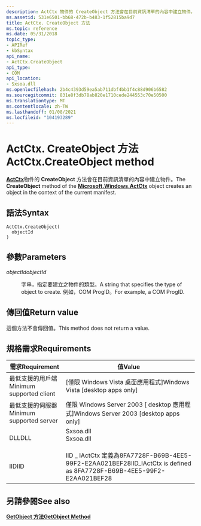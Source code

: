 ```yaml
---
description: ActCtx 物件的 CreateObject 方法會在目前資訊清單的內容中建立物件。
ms.assetid: 531e6501-bb68-472b-b483-1f52815ba9d7
title: ActCtx. CreateObject 方法
ms.topic: reference
ms.date: 05/31/2018
topic_type:
- APIRef
- kbSyntax
api_name:
- ActCtx.CreateObject
api_type:
- COM
api_location:
- Sxsoa.dll
ms.openlocfilehash: 2b4c4393d59ea5ab711dbf4bb1f4c88d906b6582
ms.sourcegitcommit: 831e8f3db78ab820e1710cede244553c70e50500
ms.translationtype: MT
ms.contentlocale: zh-TW
ms.lasthandoff: 01/08/2021
ms.locfileid: "104193289"
---
```

# <a name="actctxcreateobject-method"></a><span data-ttu-id="c58a2-103">ActCtx. CreateObject 方法</span><span class="sxs-lookup"><span data-stu-id="c58a2-103">ActCtx.CreateObject method</span></span>

<span data-ttu-id="c58a2-104">[**ActCtx**](microsoft-windows-actctx-object.md)物件的 **CreateObject** 方法會在目前資訊清單的內容中建立物件。</span><span class="sxs-lookup"><span data-stu-id="c58a2-104">The **CreateObject** method of the [**Microsoft.Windows.ActCtx**](microsoft-windows-actctx-object.md) object creates an object in the context of the current manifest.</span></span>

## <a name="syntax"></a><span data-ttu-id="c58a2-105">語法</span><span class="sxs-lookup"><span data-stu-id="c58a2-105">Syntax</span></span>


```JScript
ActCtx.CreateObject(
  objectId
)
```



## <a name="parameters"></a><span data-ttu-id="c58a2-106">參數</span><span class="sxs-lookup"><span data-stu-id="c58a2-106">Parameters</span></span>

<dl> <dt>

<span data-ttu-id="c58a2-107">*objectId*</span><span class="sxs-lookup"><span data-stu-id="c58a2-107">*objectId*</span></span> 
</dt> <dd>

<span data-ttu-id="c58a2-108">字串，指定要建立之物件的類型。</span><span class="sxs-lookup"><span data-stu-id="c58a2-108">A string that specifies the type of object to create.</span></span> <span data-ttu-id="c58a2-109">例如，COM ProgID。</span><span class="sxs-lookup"><span data-stu-id="c58a2-109">For example, a COM ProgID.</span></span>

</dd> </dl>

## <a name="return-value"></a><span data-ttu-id="c58a2-110">傳回值</span><span class="sxs-lookup"><span data-stu-id="c58a2-110">Return value</span></span>

<span data-ttu-id="c58a2-111">這個方法不會傳回值。</span><span class="sxs-lookup"><span data-stu-id="c58a2-111">This method does not return a value.</span></span>

## <a name="requirements"></a><span data-ttu-id="c58a2-112">規格需求</span><span class="sxs-lookup"><span data-stu-id="c58a2-112">Requirements</span></span>



| <span data-ttu-id="c58a2-113">需求</span><span class="sxs-lookup"><span data-stu-id="c58a2-113">Requirement</span></span> | <span data-ttu-id="c58a2-114">值</span><span class="sxs-lookup"><span data-stu-id="c58a2-114">Value</span></span> |
|-------------------------------------|--------------------------------------------------------------------------------------|
| <span data-ttu-id="c58a2-115">最低支援的用戶端</span><span class="sxs-lookup"><span data-stu-id="c58a2-115">Minimum supported client</span></span><br/> | <span data-ttu-id="c58a2-116">\[僅限 Windows Vista 桌面應用程式\]</span><span class="sxs-lookup"><span data-stu-id="c58a2-116">Windows Vista \[desktop apps only\]</span></span><br/>                                       |
| <span data-ttu-id="c58a2-117">最低支援的伺服器</span><span class="sxs-lookup"><span data-stu-id="c58a2-117">Minimum supported server</span></span><br/> | <span data-ttu-id="c58a2-118">僅限 Windows Server 2003 \[ desktop 應用程式\]</span><span class="sxs-lookup"><span data-stu-id="c58a2-118">Windows Server 2003 \[desktop apps only\]</span></span><br/>                                 |
| <span data-ttu-id="c58a2-119">DLL</span><span class="sxs-lookup"><span data-stu-id="c58a2-119">DLL</span></span><br/>                      | <dl> <span data-ttu-id="c58a2-120"><dt>Sxsoa.dll</dt></span><span class="sxs-lookup"><span data-stu-id="c58a2-120"><dt>Sxsoa.dll</dt></span></span> </dl> |
| <span data-ttu-id="c58a2-121">IID</span><span class="sxs-lookup"><span data-stu-id="c58a2-121">IID</span></span><br/>                      | <span data-ttu-id="c58a2-122">IID \_ IActCtx 定義為8FA7728F-B69B-4EE5-99F2-E2AA021BEF28</span><span class="sxs-lookup"><span data-stu-id="c58a2-122">IID\_IActCtx is defined as 8FA7728F-B69B-4EE5-99F2-E2AA021BEF28</span></span><br/>           |



## <a name="see-also"></a><span data-ttu-id="c58a2-123">另請參閱</span><span class="sxs-lookup"><span data-stu-id="c58a2-123">See also</span></span>

<dl> <dt>

[<span data-ttu-id="c58a2-124">**GetObject 方法**</span><span class="sxs-lookup"><span data-stu-id="c58a2-124">**GetObject Method**</span></span>](getobject.md)
</dt> </dl>

 

 




